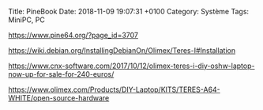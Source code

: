 Title:  PineBook
Date:   2018-11-09 19:07:31 +0100
Category: Système
Tags: MiniPC, PC


<https://www.pine64.org/?page_id=3707>

<https://wiki.debian.org/InstallingDebianOn/Olimex/Teres-I#Installation>

<https://www.cnx-software.com/2017/10/12/olimex-teres-i-diy-oshw-laptop-now-up-for-sale-for-240-euros/>

<https://www.olimex.com/Products/DIY-Laptop/KITS/TERES-A64-WHITE/open-source-hardware>
